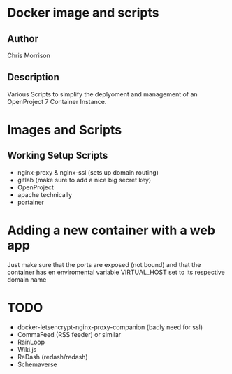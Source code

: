 # Docker image and scripts
## Author
Chris Morrison
## Description
Various Scripts to simplify the deplyoment and management of an OpenProject 7 Container Instance.

# Images and Scripts
## Working Setup Scripts
- nginx-proxy & nginx-ssl (sets up domain routing)
- gitlab (make sure to add a nice big secret key)
- OpenProject
- apache technically
- portainer

# Adding a new container with a web app
Just make sure that the ports are exposed (not bound) and that the container has en enviromental variable VIRTUAL_HOST set to its respective domain name


# TODO
- docker-letsencrypt-nginx-proxy-companion (badly need for ssl)
- CommaFeed (RSS feeder) or similar
- RainLoop 
- Wiki.js
- ReDash (redash/redash)
- Schemaverse


